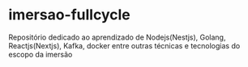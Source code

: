 # imersao-fullcycle
Repositório dedicado ao aprendizado de Nodejs(Nestjs), Golang, Reactjs(Nextjs), Kafka, docker entre outras técnicas e tecnologias do escopo da imersão 
